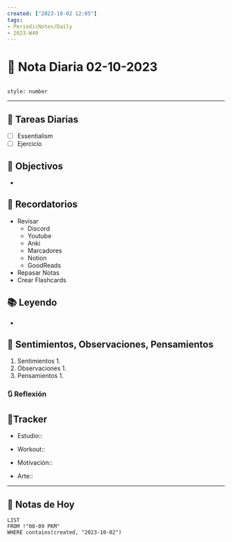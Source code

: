 ```yaml
---
created: ["2023-10-02 12:05"]
tags:
- PeriodicNotes/Daily
- 2023-W40
---
```


# 📅 Nota Diaria 02-10-2023
```toc

style: number

```

---
## 🔷 Tareas Diarias
- [ ] Essentialism
- [ ] Ejercicio

## 🎯 Objectivos
- 
## 📕 Recordatorios
- Revisar
	- Discord
	- Youtube
	- Anki
	- Marcadores
	- Notion
	- GoodReads
- Repasar Notas
- Crear Flashcards

## 📚 Leyendo
- 
## 💬 Sentimientos, Observaciones, Pensamientos 
1. Sentimientos
	1. 
2. Observaciones
	1. 
3. Pensamientos
	1. 
### 🔃 Reflexión

## 🔷Tracker

- Estudio::

- Workout::

- Motivación::

- Arte::
---

## 📅 Notas de Hoy
```dataview
LIST 
FROM !"00-09 PKM" 
WHERE contains(created, "2023-10-02")
```
